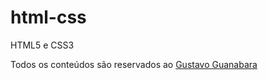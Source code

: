 # html-css
HTML5 e CSS3

Todos os conteúdos são reservados ao <a href="https://github.com/gustavoguanabara">Gustavo Guanabara</a>